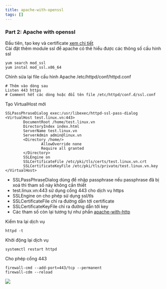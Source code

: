 ```yaml
---
title: apache-with-openssl
tags: []
---
```


### Part 2: Apache with openssl
Đầu tiên, tạo key và certificate [xem chi tiết](https://github.com/nicehs/webserver/blob/main/openssl.md)  
Cài đặt thêm module ssl để apache có thê hiểu được các thông số cấu hinh ssl  
```
yum search mod_ssl
yum instal mod_ssl.x86_64
```
Chỉnh sửa lại file cấu hình Apache /etc/httpd/conf/httpd.conf
```
# Thêm vào dòng sau
Listen 443 https
# Comment hết các dòng hoặc đổi tên file /etc/httpd/conf.d/ssl.conf
```
Tạo VirtualHost mới
```
SSLPassPhraseDialog exec:/usr/libexec/httpd-ssl-pass-dialog
<VirtualHost test.linux.vn:443>
        DocumentRoot /home/test.linux.vn
        DirectoryIndex index.html
        ServerName test.linux.vn
        ServerAdmin admin@linux.vn
        <Directory /home/>
                AllowOverride none
                Require all granted
        </Directory>
        SSLEngine on
        SSLCertificateFile /etc/pki/tls/certs/test.linux.vn.crt
        SSLCertificateKeyFile /etc/pki/tls/private/test.linux.vn.key
</VirtualHost>
```
- SSLPassPhraseDialog dùng để nhập passphrase nếu passphrase đã bị xoá thì tham số này không cần thiết
- test.linux.vn:443 sử dụng cổng 443 cho dịch vụ https
- SSLEngine on cho phép sử dụng ssl/tls
- SSLCertificateFile chỉ ra đường dẫn tới certificate
- SSLCertificateKeyFile chỉ ra đường dẫn tới key
- Các tham số còn lại tương tự như phần [apache-with-http](https://github.com/nicehs/webserver/blob/main/apache/apache-with-http.md)

Kiểm tra lại dịch vụ
```
httpd -t
```
Khởi động lại dịch vụ
```
systemctl restart httpd
```
Cho phép cổng 443
```
firewall-cmd --add-port=443/tcp --permanent
firewall-cdm --reload
```
![](image-kky7id6i.png)
